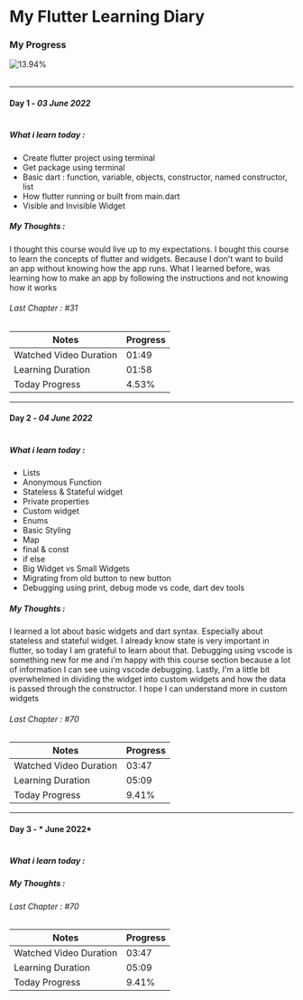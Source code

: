 # My Flutter Learning Diary

### My Progress 
![13.94%](https://progress-bar.dev/14) 
<br/>
<br/>

---
#### Day 1 - *03 June 2022*
#

#####  What i learn today :
- Create flutter project using terminal
- Get package using terminal
- Basic dart : function, variable, objects, constructor, named constructor, list
- How flutter running or built from main.dart
- Visible and Invisible Widget

##### My Thoughts :
I thought this course would live up to my expectations. I bought this course to learn the concepts of flutter and widgets. Because I don't want to build an app without knowing how the app runs. What I learned before, was learning how to make an app by following the instructions and not knowing how it works

###### Last Chapter : #31 


| Notes | Progress | 
| ------ | ------   | 
| Watched Video Duration | 01:49  | 
| Learning Duration | 01:58 | 
| Today Progress | 4.53% | 

---

#### Day 2 - *04 June 2022*
#

#####  What i learn today :
- Lists
- Anonymous Function
- Stateless & Stateful widget
- Private properties
- Custom widget
- Enums
- Basic Styling
- Map
- final & const
- if else
- Big Widget vs Small Widgets
- Migrating from old button to new button
- Debugging using print, debug mode vs code, dart dev tools

##### My Thoughts :
I learned a lot about basic widgets and dart syntax. Especially about stateless and stateful widget. I already know state is very important in flutter, so today I am grateful to learn about that. Debugging using vscode is something new for me and i'm happy with this course section because a lot of information I can see using vscode debugging. Lastly, I'm a little bit overwhelmed in dividing the widget into custom widgets and how the data is passed through the constructor. I hope I can understand more in custom widgets


###### Last Chapter : #70 


| Notes | Progress | 
| ------ | ------   | 
| Watched Video Duration | 03:47  | 
| Learning Duration | 05:09 | 
| Today Progress | 9.41% | 


---

#### Day 3 - * June 2022*
#

#####  What i learn today :

##### My Thoughts :


###### Last Chapter : #70 


| Notes | Progress | 
| ------ | ------   | 
| Watched Video Duration | 03:47  | 
| Learning Duration | 05:09 | 
| Today Progress | 9.41% | 
